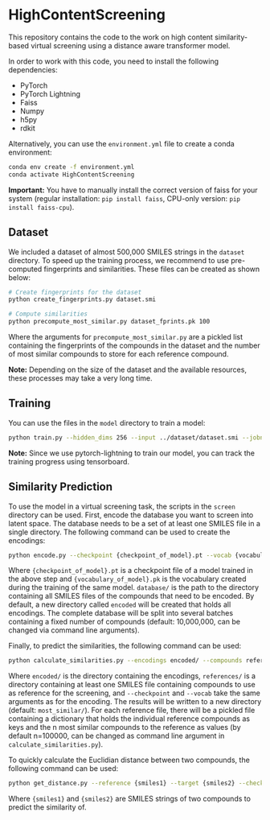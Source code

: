 # HighContentScreening
This repository contains the code to the work on high content similarity-based virtual screening using a distance aware transformer model.

In order to work with this code, you need to install the following dependencies:
* PyTorch
* PyTorch Lightning
* Faiss
* Numpy
* h5py
* rdkit

Alternatively, you can use the `environment.yml` file to create a conda environment:

```bash
conda env create -f environment.yml
conda activate HighContentScreening
```
**Important:** You have to manually install the correct version of faiss for your system (regular installation: `pip install faiss`, CPU-only version: `pip install faiss-cpu`).

## Dataset
We included a dataset of almost 500,000 SMILES strings in the `dataset` directory. To speed up the training process, we recommend to use pre-computed fingerprints and similarities. These files can be created as shown below:

```bash
# Create fingerprints for the dataset
python create_fingerprints.py dataset.smi

# Compute similarities
python precompute_most_similar.py dataset_fprints.pk 100
```
Where the arguments for `precompute_most_similar.py` are a pickled list containing the fingerprints of the compounds in the dataset and the number of most similar compounds to store for each reference compound.

**Note:** Depending on the size of the dataset and the available resources, these processes may take a very long time.

## Training
You can use the files in the `model` directory to train a model:

```bash
python train.py --hidden_dims 256 --input ../dataset/dataset.smi --jobname HighContentScreening_run1 --lr 0.0001 --out_dir output --scaling 10 --fingerprints ../dataset/dataset_fprints.pk --precomputed_similarities ../dataset/dataset_fprints_similarities_top100.pk
```

**Note:** Since we use pytorch-lightning to train our model, you can track the training progress using tensorboard.

## Similarity Prediction
To use the model in a virtual screening task, the scripts in the `screen` directory can be used. 
First, encode the database you want to screen into latent space. The database needs to be a set of at least one SMILES file in a single directory. The following command can be used to create the encodings:

```bash
python encode.py --checkpoint {checkpoint_of_model}.pt --vocab {vocabulary_of_model}.pk --input database/
```
Where `{checkpoint_of_model}.pt` is a checkpoint file of a model trained in the above step and `{vocabulary_of_model}.pk` is the vocabulary created during the training of the same model. `database/` is the path to the directory containing all SMILES files of the compounds that need to be encoded. By default, a new directory called `encoded` will be created that holds all encodings. The complete database will be split into several batches containing a fixed number of compounds (default: 10,000,000, can be changed via command line arguments).

Finally, to predict the similarities, the following command can be used:

```bash
python calculate_similarities.py --encodings encoded/ --compounds references/ --checkpoint checkpoint_of_model.pt --vocab vocabulary_of_model.pk
```
Where `encoded/` is the directory containing the encodings, `references/` is a directory containing at least one SMILES file containing compounds to use as reference for the screening, and `--checkpoint` and `--vocab` take the same arguments as for the encoding.
The results will be written to a new directory (default: `most_similar/`). For each reference file, there will be a pickled file containing a dictionary that holds the individual reference compounds as keys and the n most similar compounds to the reference as values (by default n=100000, can be changed as command line argument in `calculate_similarities.py`).

To quickly calculate the Euclidian distance between two compounds, the following command can be used:

```bash
python get_distance.py --reference {smiles1} --target {smiles2} --checkpoint checkpoint_of_model.pt --vocab vocabulary_of_model.pk
```
Where `{smiles1}` and `{smiles2}` are SMILES strings of two compounds to predict the similarity of.